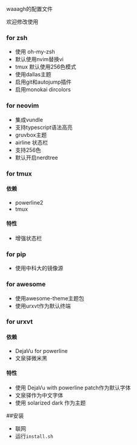 waaagh的配置文件


欢迎修改使用
### for zsh

- 使用 oh-my-zsh
- 默认使用nvim替换vi
- tmux 默认使用256色模式
- 使用dallas主题
- 启用git和autojump插件
- 启用monokai dircolors

### for neovim

- 集成vundle
- 支持typescript语法高亮
- gruvbox主题
- airline 状态栏
- 支持256色
- 默认开启nerdtree

### for tmux
#### 依赖

- powerline2
- tmux

#### 特性

- 增强状态栏

### for pip

- 使用中科大的镜像源

### for awesome

- 使用awesome-theme主题包
- 使用urxvt作为默认终端

### for urxvt
#### 依赖

- DejaVu for powerline
- 文泉驿微米黑

#### 特性
- 使用 DejaVu with powerline patch作为默认字体
- 文泉驿作为中文字体
- 使用 solarized dark 作为主题

##安装

- 联网
- 运行`install.sh`
